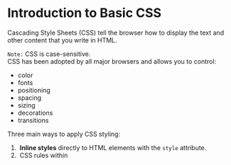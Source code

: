 # Introduction to Basic CSS
Cascading Style Sheets (CSS) tell the browser how to display the text and other content that you write in HTML.

`Note:` CSS is case-sensitive. <br>
CSS has been adopted by all major browsers and allows you to control:
* color
* fonts
* positioning
* spacing
* sizing
* decorations
* transitions

Three main ways to apply CSS styling:<br>
1. &nbsp;**Inline styles** directly to HTML elements with the `style` attribute.<br>
2. &nbsp;CSS rules within **<style> tags in an HTML document**. <br>
3. &nbsp;Write CSS rules in an **external style sheet**, then reference that file in the HTML document.<br> 

 Even though the first two options have their use cases, **most developers prefer external style sheets because they keep the styles separate from the HTML elements**. This improves the readability and reusability of your code. <br>

 The idea behind CSS is that you can use a selector to target an HTML element in the DOM (Document Object Model) and then apply a variety of attributes to that element to change the way it is displayed on the page.<br>

---
In this section, see how adding CSS styles to the elements of CatPhotoApp can change it from simple text to something more.
<ol>
<li>&nbsp;Change the Color of Texts</li>
<li>&nbsp;Use CSS Selectors to Style Elements</li>
<li>&nbsp;Use a CSS Class to Style an Element</li>
<li>&nbsp;Style Multiple Elements with a CSS Class</li>
<li>&nbsp;Change the Font Size of an Element</li>
<li>&nbsp;Set the Font Family of an Element</li>
<li>&nbsp;Import a Google Font</li>
<li>&nbsp;Specify How Fonts Should Degrade</li>
<li>&nbsp;Size Your Images</li>
<li>&nbsp;Add Borders Around Your Elements</li>
<li>&nbsp;Add Rounded Corners with border-radius</li>
<li>&nbsp;Make Circular Images with a border-radius</li>
<li>&nbsp;Give a Background Color to a div Element</li>
<li>&nbsp;Set the id of an Element</li>
<li>&nbsp;Use an id Attribute to Style an Element</li>
<li>&nbsp;Adjust the Padding of an Element</li>
<li>&nbsp;Adjust the Margin of an Element</li>
<li>&nbsp;Add a Negative Margin to an Element</li>
<li>&nbsp;Add Different Padding to Each Side of an Element</li>
<li>&nbsp;Add Different Margins to Each Side of an Element</li>
<li>&nbsp;Use Clockwise Notation to Specify the Padding of an Element</li>
<li>&nbsp;Use Clockwise Notation to Specify the Margin of an Element</li>
<li>&nbsp;Use Attribute Selectors to Style Elements</li>
<li>&nbsp;Understand Absolute versus Relative Units</li>
<li>&nbsp;Style the HTML Body Element</li>
<li>&nbsp;Inherit Styles from the Body Element</li>
<li>&nbsp;Prioritize One Style Over Another</li>
<li>&nbsp;Override Styles in Subsequent CSS</li>
<li>&nbsp;Override Class Declarations by Styling ID Attributes</li>
<li>&nbsp;Override Class Declarations with Inline Styles</li>
<li>&nbsp;Override All Other Styles by using Important</li>
<li>&nbsp;Use Hex Code for Specific Colors</li>
<li>&nbsp;Use Hex Code to Mix Colors</li>
<li>&nbsp;Use Abbreviated Hex Code</li>
<li>&nbsp;Use RGB values to Color Elements</li>
<li>&nbsp;Use RGB to Mix Colors</li>
<li>&nbsp;Use CSS Variables to change several elements at once</li>
<li>&nbsp;Create a custom CSS Variable</li>
<li>&nbsp;Use a custom CSS Variable</li>
<li>&nbsp;Attach a Fallback value to a CSS Variable</li>
<li>&nbsp;Improve Compatibility with Browser Fallbacks</li>
<li>&nbsp;Inherit CSS Variables</li>
<li>&nbsp;Change a variable for a specific area</li>
<li>&nbsp;Use a media query to change a variable</li>
</ol>
